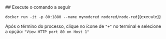 ## Execute o comando a seguir

`docker run -it -p 80:1880 --name mynodered nodered/node-red`{{execute}}

Após o término do processo, clique no ícone de `"+"` no terminal e selecione a opção: `"View HTTP port 80 on Host 1"`